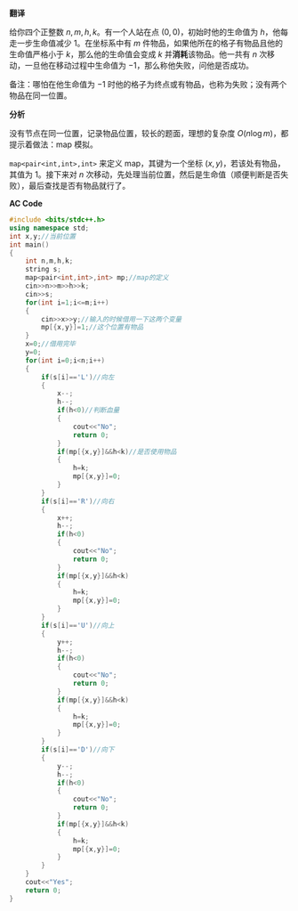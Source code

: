 **翻译**

给你四个正整数 $n,m,h,k$。有一个人站在点 $(0,0)$，初始时他的生命值为 $h$，他每走一步生命值减少 $1$。在坐标系中有 $m$ 件物品，如果他所在的格子有物品且他的生命值严格小于 $k$，那么他的生命值会变成 $k$ 并**消耗**该物品。他一共有 $n$ 次移动，一旦他在移动过程中生命值为 $-1$，那么称他失败，问他是否成功。

备注：哪怕在他生命值为 $-1$ 时他的格子为终点或有物品，也称为失败；没有两个物品在同一位置。

**分析**

没有节点在同一位置，记录物品位置，较长的题面，理想的复杂度 $O(n \log m)$，都提示着做法：map 模拟。

`map<pair<int,int>,int>` 来定义 map，其键为一个坐标 $(x,y)$，若该处有物品，其值为 $1$。接下来对 $n$ 次移动，先处理当前位置，然后是生命值（顺便判断是否失败），最后查找是否有物品就行了。

**AC Code**
```cpp
#include <bits/stdc++.h>
using namespace std;
int x,y;//当前位置
int main()
{
	int n,m,h,k;
	string s;
	map<pair<int,int>,int> mp;//map的定义
	cin>>n>>m>>h>>k;
	cin>>s;
	for(int i=1;i<=m;i++)
	{
		cin>>x>>y;//输入的时候借用一下这两个变量
		mp[{x,y}]=1;//这个位置有物品
	}
	x=0;//借用完毕
	y=0;
	for(int i=0;i<n;i++)
	{
		if(s[i]=='L')//向左
		{
			x--;
			h--;
			if(h<0)//判断血量
			{
				cout<<"No";
				return 0;
			}
			if(mp[{x,y}]&&h<k)//是否使用物品
			{
				h=k;
				mp[{x,y}]=0;
			}
		}
		if(s[i]=='R')//向右
		{
			x++;
			h--;
			if(h<0)
			{
				cout<<"No";
				return 0;
			}
			if(mp[{x,y}]&&h<k)
			{
				h=k;
				mp[{x,y}]=0;
			}
		}
		if(s[i]=='U')//向上
		{
			y++;
			h--;
			if(h<0)
			{
				cout<<"No";
				return 0;
			}
			if(mp[{x,y}]&&h<k)
			{
				h=k;
				mp[{x,y}]=0;
			}
		}
		if(s[i]=='D')//向下
		{
			y--;
			h--;
			if(h<0)
			{
				cout<<"No";
				return 0;
			}
			if(mp[{x,y}]&&h<k)
			{
				h=k;
				mp[{x,y}]=0;
			}
		}
	}
	cout<<"Yes";
	return 0;
}
```